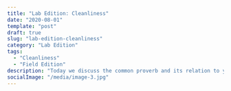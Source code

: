 ```yaml
---
title: "Lab Edition: Cleanliness"
date: "2020-08-01"
template: "post"
draft: true
slug: "lab-edition-cleanliness"
category: "Lab Edition"
tags:
  - "Cleanliness"
  - "Field Edition"
description: "Today we discuss the common proverb and its relation to your safety in the field."
socialImage: "/media/image-3.jpg"
---
```




